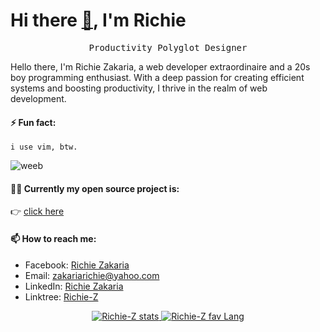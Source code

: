 # Hi there [👋](https://user-images.githubusercontent.com/26017543/213809353-c908d93c-3dff-4694-9d13-e0e5cbdb879c.png), I'm Richie
<p align="center">
    <samp>Productivity Polyglot Designer</samp>
</p>

Hello there, I'm Richie Zakaria, a web developer extraordinaire and a 20s boy programming enthusiast. With a deep passion for creating efficient systems and boosting productivity, I thrive in the realm of web development.

#### ⚡ Fun fact: 
    i use vim, btw.

![weeb](https://media.tenor.com/mJ2PwwRWPVUAAAAC/weeb-anime.gif)

#### 👨‍💻 Currently my open source project is:
👉 [click here](https://github.com/Richie-Z/Richie-Z/blob/master/projects.md)
#### 📫 How to reach me:
 - Facebook: [Richie Zakaria](https://web.facebook.com/richie.zakaria.1/)
 - Email: [zakariarichie@yahoo.com](mailto:zakariarichie@yahoo.com)
 - LinkedIn: [Richie Zakaria](https://www.linkedin.com/in/richie-zakaria/)
 - Linktree: [Richie-Z](https://richie-z.github.io/linktree/)

<p align="center">
    <a href="https://github.com/richie-z">
        <img alt="Richie-Z stats" src="https://github-readme-stats.vercel.app/api?username=Richie-Z&count_private=true&show_icons=true&hide_title=true&include_all_commits=true">
          <img alt="Richie-Z fav Lang" src="https://github-readme-stats.vercel.app/api/top-langs/?username=Richie-Z&show_icons=true&count_private=true">
    </a>
</p>

<!--
**Richie-Z/Richie-Z** is a ✨ _special_ ✨ repository because its `README.md` (this file) appears on your GitHub profile.

Here are some ideas to get you started:

- 🔭 I’m currently working on
- 🌱 I’m currently learning ...
- 👯 I’m looking to collaborate on ...
- 🤔 I’m looking for help with ...
- 💬 Ask me about ...
- 📫 How to reach me: ...
-->
